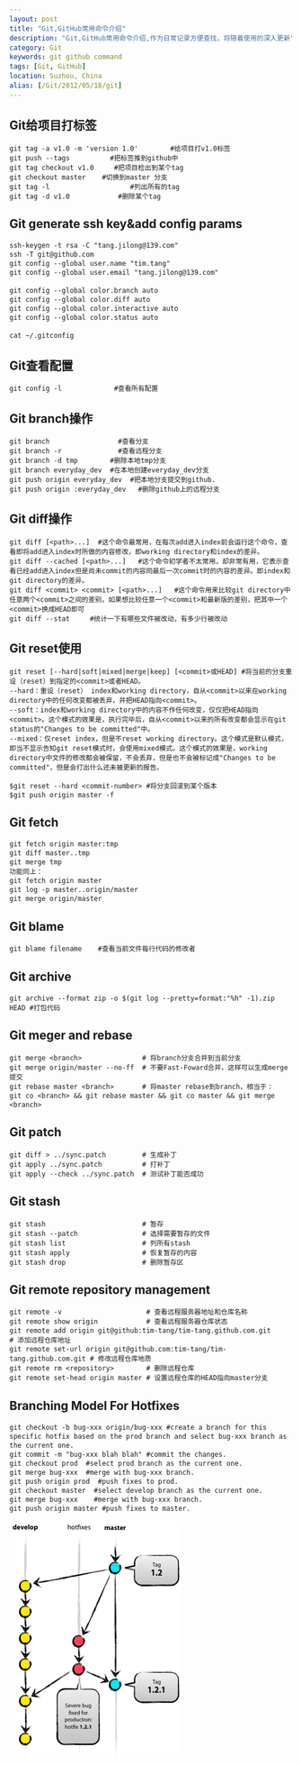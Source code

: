 ```yaml
---
layout: post
title: "Git,GitHub常用命令介绍"
description: "Git,GitHub常用命令介绍,作为日常记录方便查找，将随着使用的深入更新"
category: Git
keywords: git github command
tags: [Git, GitHub]
location: Suzhou, China
alias: [/Git/2012/05/18/git]
---
```


## Git给项目打标签

	git tag -a v1.0 -m 'version 1.0'        #给项目打v1.0标签
	git push --tags          #把标签推到github中
	git tag checkout v1.0     #把项目检出到某个tag
	git checkout master    #切换到master 分支
	git tag -l                    #列出所有的tag
	git tag -d v1.0            #删除某个tag

## Git generate ssh key&add config params

	ssh-keygen -t rsa -C "tang.jilong@139.com"
	ssh -T git@github.com
	git config --global user.name "tim.tang"
	git config --global user.email "tang.jilong@139.com"

	git config --global color.branch auto
	git config --global color.diff auto
	git config --global color.interactive auto
	git config --global color.status auto

	cat ~/.gitconfig

## Git查看配置

	git config -l             #查看所有配置

## Git branch操作

	git branch                 #查看分支
	git branch -r              #查看远程分支
	git branch -d tmp        #删除本地tmp分支
	git branch everyday_dev  #在本地创建everyday_dev分支
	git push origin everyday_dev  #把本地分支提交到github.
	git push origin :everyday_dev   #删除github上的远程分支

## Git diff操作

	git diff [<path>...]  #这个命令最常用，在每次add进入index前会运行这个命令，查看即将add进入index时所做的内容修改，即working directory和index的差异。
	git diff --cached [<path>...]   #这个命令初学者不太常用，却非常有用，它表示查看已经add进入index但是尚未commit的内容同最后一次commit时的内容的差异。即index和git directory的差异。
	git diff <commit> <commit> [<path>...]   #这个命令用来比较git directory中任意两个<commit>之间的差别，如果想比较任意一个<commit>和最新版的差别，把其中一个<commit>换成HEAD即可
	git diff --stat     #统计一下有哪些文件被改动，有多少行被改动

## Git reset使用

	git reset [--hard|soft|mixed|merge|keep] [<commit>或HEAD] #将当前的分支重设（reset）到指定的<commit>或者HEAD。
	--hard：重设（reset） index和working directory，自从<commit>以来在working directory中的任何改变都被丢弃，并把HEAD指向<commit>。
	--soft：index和working directory中的内容不作任何改变，仅仅把HEAD指向<commit>。这个模式的效果是，执行完毕后，自从<commit>以来的所有改变都会显示在git status的"Changes to be committed"中。
	--mixed：仅reset index，但是不reset working directory。这个模式是默认模式，即当不显示告知git reset模式时，会使用mixed模式。这个模式的效果是，working directory中文件的修改都会被保留，不会丢弃，但是也不会被标记成"Changes to be committed"，但是会打出什么还未被更新的报告。

    $git reset --hard <commit-number> #将分支回滚到某个版本
    $git push origin master -f

## Git fetch

	git fetch origin master:tmp
	git diff master..tmp
	git merge tmp
	功能同上：
	git fetch origin master
	git log -p master..origin/master
	git merge origin/master

## Git blame

	git blame filename    #查看当前文件每行代码的修改者

## Git archive

	git archive --format zip -o $(git log --pretty=format:"%h" -1).zip HEAD #打包代码

## Git meger and rebase

    git merge <branch>               # 将branch分支合并到当前分支
    git merge origin/master --no-ff  # 不要Fast-Foward合并，这样可以生成merge提交
    git rebase master <branch>       # 将master rebase到branch，相当于：
    git co <branch> && git rebase master && git co master && git merge <branch>

## Git patch 

    git diff > ../sync.patch         # 生成补丁
    git apply ../sync.patch          # 打补丁
    git apply --check ../sync.patch  # 测试补丁能否成功

## Git stash 

    git stash                        # 暂存
    git stash --patch                # 选择需要暂存的文件
    git stash list                   # 列所有stash
    git stash apply                  # 恢复暂存的内容
    git stash drop                   # 删除暂存区

## Git remote repository management

    git remote -v                     # 查看远程服务器地址和仓库名称
    git remote show origin            # 查看远程服务器仓库状态
    git remote add origin git@github:tim-tang/tim-tang.github.com.git         # 添加远程仓库地址
    git remote set-url origin git@github.com:tim-tang/tim-tang.github.com.git # 修改远程仓库地质
    git remote rm <repository>        # 删除远程仓库
    git remote set-head origin master # 设置远程仓库的HEAD指向master分支

## Branching Model For Hotfixes

	git checkout -b bug-xxx origin/bug-xxx #create a branch for this specific hotfix based on the prod branch and select bug-xxx branch as the current one.
	git commit -m "bug-xxx blah blah" #commit the changes.
	git checkout prod  #select prod branch as the current one.
	git merge bug-xxx  #merge with bug-xxx branch.
	git push origin prod  #push fixes to prod.
	git checkout master  #select develop branch as the current one.
	git merge bug-xxx    #merge with bug-xxx branch.
	git push origin master #push fixes to master.

![Hotfixes branching model](/images/post/branch-model-for-hotfixes.png)
